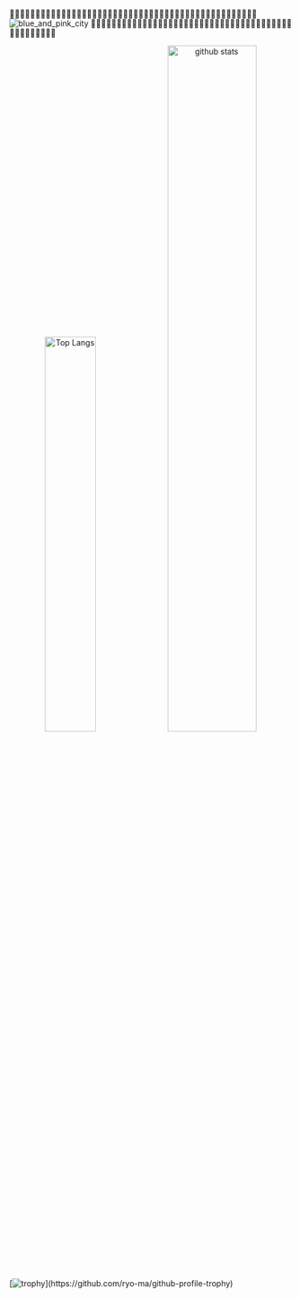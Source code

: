 🦩👾🦩👾🦩👾🦩👾🦩👾🦩👾🦩👾🦩👾🦩👾🦩👾🦩👾🦩👾🦩👾🦩👾🦩👾🦩👾🦩👾🦩👾🦩👾🦩👾🦩👾🦩👾🦩👾🦩👾
![blue_and_pink_city](https://user-images.githubusercontent.com/38372239/228125789-c801164b-b86b-4329-af41-4bc9c7480a5f.png)
🦩👾🦩👾🦩👾🦩👾🦩👾🦩👾🦩👾🦩👾🦩👾🦩👾🦩👾🦩👾🦩👾🦩👾🦩👾🦩👾🦩👾🦩👾🦩👾🦩👾🦩👾🦩👾🦩👾🦩👾

<p align="center"> 
  <img alt="Top Langs"  width="42.5%" class="test" src="https://github-readme-stats.vercel.app/api/top-langs/?username=nabe-kurage&layout=compact&theme=radical" />
  <img alt="github stats" width="56%" src="https://github-readme-stats.vercel.app/api?username=nabe-kurage&show_icons=true&theme=radical" />
</p>

[![trophy](https://github-profile-trophy.vercel.app/?username=nabe-kurage&theme=discord&rank=-C,-?)](https://github.com/ryo-ma/github-profile-trophy)

<!--
**nabe-kurage/nabe-kurage** is a ✨ _special_ ✨ repository because its `README.md` (this file) appears on your GitHub profile.

Here are some ideas to get you started:

- 🔭 I’m currently working on ...
- 🌱 I’m currently learning ...
- 👯 I’m looking to collaborate on ...
- 🤔 I’m looking for help with ...
- 💬 Ask me about ...
- 📫 How to reach me: ...
- 😄 Pronouns: ...
- ⚡ Fun fact: ...


    flex:1　と　flex:1.32;
    width: 100%;
    height: auto;
を設定したらちょうど良い
-->
